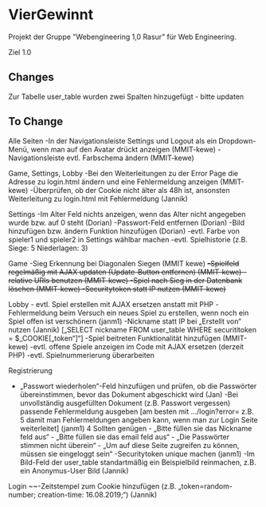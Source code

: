 # VierGewinnt

Projekt der Gruppe "Webengineering 1,0 Rasur" für Web Engineering.










Ziel 1.0



## Changes

Zur Tabelle user_table wurden zwei Spalten hinzugefügt - bitte updaten

## To Change
Alle Seiten 
-In der Navigationsleiste Settings und Logout als ein Dropdown-Menü, wenn man auf den Avatar drückt anzeigen (MMIT-kewe)
-Navigationsleiste evtl. Farbschema ändern (MMIT-kewe)

Game, Settings, Lobby
-Bei den Weiterleitungen zu der Error Page die Adresse zu login.html ändern und eine Fehlermeldung anzeigen (MMIT-kewe)
-Überprüfen, ob der Cookie nicht älter als 48h ist, ansonsten Weiterleitung zu login.html mit Fehlermeldung (Jannik)

Settings
-Im Alter Feld nichts anzeigen, wenn das Alter nicht angegeben wurde bzw. auf 0 steht (Dorian)
	-Passwort-Feld entfernen (Dorian)
	-Bild hinzufügen bzw. ändern Funktion hinzufügen (Dorian)
	-evtl. Farbe von spieler1 und spieler2 in Settings wählbar machen
	-evtl. Spielhistorie (z.B. Siege: 5 Niederlagen: 3)

Game
	-Sieg Erkennung bei Diagonalen Siegen (MMIT kewe)
	~~-Spielfeld regelmäßig mit AJAX updaten (Update-Button entfernen) (MMIT-kewe)
	-relative URIs benutzen (MMIT-kewe)
	-Spiel nach Sieg in der Datenbank löschen (MMIT-kewe)
	-Securitytoken statt IP nutzen (MMIT-kewe)~~

Lobby
	- evtl. Spiel erstellen mit AJAX ersetzen anstatt mit PHP
-Fehlermeldung beim Versuch ein neues Spiel zu erstellen, wenn noch ein Spiel offen ist verschönern (janm1)
-Nickname statt IP bei „Erstellt von“ nutzen (Jannik) [„SELECT nickname FROM user_table WHERE securititoken = $_COOKIE[„token“]“]
-Spiel beitreten Funktionalität hinzufügen (MMIT-kewe)
-evtl. offene Spiele anzeigen im Code mit AJAX ersetzen (derzeit PHP)
-evtl. Spielnummerierung überarbeiten

Registrierung
- „Passwort wiederholen“-Feld hinzufügen und prüfen, ob die Passwörter übereinstimmen, bevor das Dokument abgeschickt wird (Jan)
-Bei unvollständig ausgefüllten Dokument (z.B. Passwort vergessen) passende Fehlermeldung ausgeben [am besten mit …/login?error= z.B. 5 damit man Fehlermeldungen angeben kann, wenn man zur Login Seite weiterleitet] (janm1)
	4 Sollten genügen
		- „Bitte füllen sie das Nickname feld aus“
		- „Bitte füllen sie das email feld aus“
		- „Die Passwörter stimmen nicht überein“
		- „Um auf diese Seite zugreifen zu können, müssen sie eingeloggt sein“
-Securitytoken unique machen (janm1)
-Im Bild-Feld der user_table standartmäßig ein Beispielbild reinmachen, z.B. ein Anonymus-User Bild (Jannik)

Login
~~-Zeitstempel zum Cookie hinzufügen (z.B. „token=random-number; creation-time: 16.08.2019;“) (Jannik)

